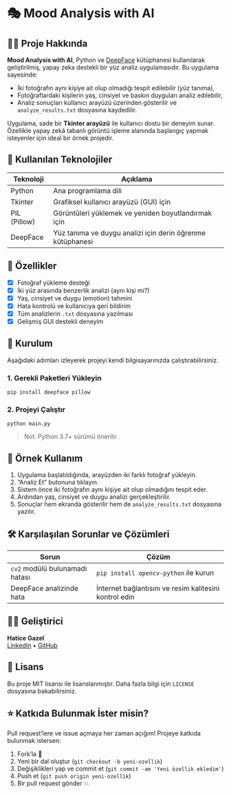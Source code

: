 
# 🎭 Mood Analysis with AI

## 👩‍💻 Proje Hakkında

**Mood Analysis with AI**, Python ve [DeepFace](https://github.com/serengil/deepface) kütüphanesi kullanılarak geliştirilmiş, yapay zeka destekli bir yüz analiz uygulamasıdır. Bu uygulama sayesinde:

- İki fotoğrafın aynı kişiye ait olup olmadığı tespit edilebilir (yüz tanıma),
- Fotoğraflardaki kişilerin yaş, cinsiyet ve baskın duyguları analiz edilebilir,
- Analiz sonuçları kullanıcı arayüzü üzerinden gösterilir ve `analyze_results.txt` dosyasına kaydedilir.

Uygulama, sade bir **Tkinter arayüzü** ile kullanıcı dostu bir deneyim sunar. Özellikle yapay zekâ tabanlı görüntü işleme alanında başlangıç yapmak isteyenler için ideal bir örnek projedir.

## 🧠 Kullanılan Teknolojiler

| Teknoloji | Açıklama |
|----------|----------|
| Python   | Ana programlama dili |
| Tkinter  | Grafiksel kullanıcı arayüzü (GUI) için |
| PIL (Pillow) | Görüntüleri yüklemek ve yeniden boyutlandırmak için |
| DeepFace | Yüz tanıma ve duygu analizi için derin öğrenme kütüphanesi |

## 📸 Özellikler

- [x] Fotoğraf yükleme desteği
- [x] İki yüz arasında benzerlik analizi (aynı kişi mi?)
- [x] Yaş, cinsiyet ve duygu (emotion) tahmini
- [x] Hata kontrolü ve kullanıcıya geri bildirim
- [x] Tüm analizlerin `.txt` dosyasına yazılması
- [x] Gelişmiş GUI destekli deneyim

## 🚀 Kurulum

Aşağıdaki adımları izleyerek projeyi kendi bilgisayarınızda çalıştırabilirsiniz.

### 1. Gerekli Paketleri Yükleyin

```
pip install deepface pillow
```

### 2. Projeyi Çalıştır

```
python main.py
```

> Not: Python 3.7+ sürümü önerilir.


## 🧪 Örnek Kullanım

1. Uygulama başlatıldığında, arayüzden iki farklı fotoğraf yükleyin.
2. “Analiz Et” butonuna tıklayın.
3. Sistem önce iki fotoğrafın aynı kişiye ait olup olmadığını tespit eder.
4. Ardından yaş, cinsiyet ve duygu analizi gerçekleştirilir.
5. Sonuçlar hem ekranda gösterilir hem de `analyze_results.txt` dosyasına yazılır.

## 🛠️ Karşılaşılan Sorunlar ve Çözümleri

| Sorun | Çözüm |
|------|--------|
| `cv2` modülü bulunamadı hatası | `pip install opencv-python` ile kurun |
| DeepFace analizinde hata | İnternet bağlantısını ve resim kalitesini kontrol edin |

## 👩‍🔬 Geliştirici

**Hatice Gazel**  
[LinkedIn](https://www.linkedin.com/in/haticegazeL) • [GitHub](https://github.com/gazellhatice)

## 📜 Lisans

Bu proje MIT lisansı ile lisanslanmıştır. Daha fazla bilgi için `LICENSE` dosyasına bakabilirsiniz.

## ⭐ Katkıda Bulunmak İster misin?

Pull request’lere ve issue açmaya her zaman açığım! Projeye katkıda bulunmak istersen:

1. Fork’la 🍴
2. Yeni bir dal oluştur (`git checkout -b yeni-ozellik`)
3. Değişiklikleri yap ve commit et (`git commit -am 'Yeni özellik ekledim'`)
4. Push et (`git push origin yeni-ozellik`)
5. Bir pull request gönder 💥
